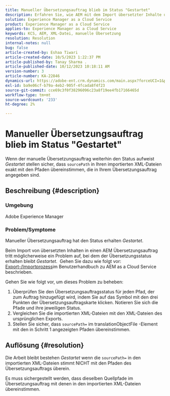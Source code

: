 ```yaml
---
title: Manueller Übersetzungsauftrag blieb im Status "Gestartet"
description: Erfahren Sie, wie AEM mit dem Import übersetzter Inhalte umgeht und warum der Übersetzungsstatus "Gestartet"hängt.
solution: Experience Manager as a Cloud Service
product: Experience Manager as a Cloud Service
applies-to: Experience Manager as a Cloud Service
keywords: KCS, AEM, XML-Datei, manuelle Übersetzung
resolution: Resolution
internal-notes: null
bug: false
article-created-by: Eshaa Tiwari
article-created-date: 10/5/2023 1:22:37 PM
article-published-by: Tanay Sharma .
article-published-date: 10/12/2023 10:18:11 AM
version-number: 3
article-number: KA-22846
dynamics-url: https://adobe-ent.crm.dynamics.com/main.aspx?forceUCI=1&pagetype=entityrecord&etn=knowledgearticle&id=fe0bc93f-8263-ee11-be6e-6045bd0061cb
exl-id: ba9e06cf-b79a-4eb2-905f-4fcada8f4f23
source-git-commit: cce69c3f0f38296096c23a8f19ee4fb17166465d
workflow-type: tm+mt
source-wordcount: '233'
ht-degree: 2%

---
```


# Manueller Übersetzungsauftrag blieb im Status &quot;Gestartet&quot;


Wenn der manuelle Übersetzungsauftrag weiterhin den Status aufweist *Gestartet* stellen sicher, dass `sourcePath` in Ihren importierten XML-Dateien exakt mit den Pfaden übereinstimmen, die in Ihrem Übersetzungsauftrag angegeben sind.

## Beschreibung {#description}


### Umgebung

Adobe Experience Manager



### Problem/Symptome

Manueller Übersetzungsauftrag hat den Status erhalten *Gestartet*.

Beim Import von übersetzten Inhalten in einen AEM Übersetzungsauftrag tritt möglicherweise ein Problem auf, bei dem der Übersetzungsstatus erhalten bleibt *Gestartet*.  Gehen Sie dazu wie folgt vor: [Export-/Importprozess](https://experienceleague.adobe.com/docs/experience-manager-cloud-service/content/sites/administering/reusing-content/translation/managing-projects.html#import-export)im Benutzerhandbuch zu AEM as a Cloud Service beschrieben.



Gehen Sie wie folgt vor, um dieses Problem zu beheben:



1. Überprüfen Sie den Übersetzungsauftragsstatus für jeden Pfad, der zum Auftrag hinzugefügt wird, indem Sie auf das Symbol mit den drei Punkten der Übersetzungsauftragskarte klicken. Notieren Sie sich die Pfade und ihre jeweiligen Status.
2. Vergleichen Sie die importierten XML-Dateien mit den XML-Dateien des ursprünglichen Exports.
3. Stellen Sie sicher, dass `sourcePath=` im translationObjectFile -Element mit den in Schritt 1 angezeigten Pfaden übereinstimmen.





## Auflösung {#resolution}


Die Arbeit bleibt bestehen *Gestartet* wenn die `sourcePath=` in den importierten XML-Dateien stimmt NICHT mit den Pfaden des Übersetzungsauftrags überein.

Es muss sichergestellt werden, dass dieselben Quellpfade im Übersetzungsauftrag mit denen in den importierten XML-Dateien übereinstimmen.
